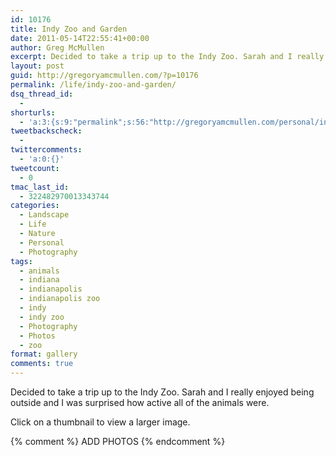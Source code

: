 ```yaml
---
id: 10176
title: Indy Zoo and Garden
date: 2011-05-14T22:55:41+00:00
author: Greg McMullen
excerpt: Decided to take a trip up to the Indy Zoo. Sarah and I really enjoyed being outside and I was surprised how active all of the animals were.
layout: post
guid: http://gregoryamcmullen.com/?p=10176
permalink: /life/indy-zoo-and-garden/
dsq_thread_id:
  - 
shorturls:
  - 'a:3:{s:9:"permalink";s:56:"http://gregoryamcmullen.com/personal/indy-zoo-and-garden";s:7:"tinyurl";s:26:"http://tinyurl.com/3z5fsxk";s:4:"isgd";s:19:"http://is.gd/1kmVlH";}'
tweetbackscheck:
  - 
twittercomments:
  - 'a:0:{}'
tweetcount:
  - 0
tmac_last_id:
  - 322482970013343744
categories:
  - Landscape
  - Life
  - Nature
  - Personal
  - Photography
tags:
  - animals
  - indiana
  - indianapolis
  - indianapolis zoo
  - indy
  - indy zoo
  - Photography
  - Photos
  - zoo
format: gallery
comments: true
---
```

Decided to take a trip up to the Indy Zoo. Sarah and I really enjoyed being outside and I was surprised how active all of the animals were.

Click on a thumbnail to view a larger image.

{% comment %} ADD PHOTOS {% endcomment %}